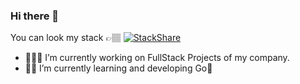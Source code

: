 ### Hi there 👋


You can look my stack 👉🏽
[![StackShare](http://img.shields.io/badge/tech-stack-0690fa.svg?style=flat)](https://stackshare.io/kemaleb/stack-towards-the-moon)

- 👨🏽‍💻 I’m currently working on FullStack Projects of my company.
- 🦾🚀  I’m currently learning and developing Go🦦
